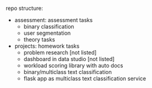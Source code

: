 repo structure:
- assessment: assessment tasks
  - binary classification
  - user segmentation
  - theory tasks
- projects: homework tasks
  - problem research [not listed]
  - dashboard in data studio [not listed]
  - workload scoring library with auto docs
  - binary/multiclass text classification
  - flask app as multiclass text classification service 
  
